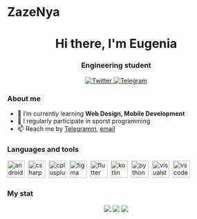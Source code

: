 # ZazeNya
<div id="header" align="center">
	<h1>Hi there, I'm Eugenia</h1>
	<h3>Engineering student</h3>
</div>

<div id="socials" align="center">
	<a href="https://twitter.com/AntAres13534196?t=FS3ATdDVIgCpnjvYtEbwlw&s=09">
		<img src="https://img.shields.io/badge/Twitter-blue?style=for-the-badge&logo=twitter&logoColor=white" alt="Twitter"/>
	</a>
	<a href="https://t.me/young_otaku">
		<img src="https://img.shields.io/badge/Telegram-blue?style=for-the-badge&logo=telegram&logoColor=white" alt="Telegram"/>
	</a>
</div>

### About me
- 🌱 I’m currently learning **Web Design, Mobile Development**
- 📝 I regularly participate in sporst programming
- 📫 Reach me by [Telegramm](https://t.me/young_otaku), [email](citrus1113@mail.ru)

### Languages and tools
<img src="https://cdn.jsdelivr.net/gh/devicons/devicon/icons/androidstudio/androidstudio-original.svg" title="android studio" width="40" height="40"/>&nbsp;
<img src="https://cdn.jsdelivr.net/gh/devicons/devicon/icons/csharp/csharp-original.svg" title="csharp" width="40" height="40"/>&nbsp;
<img src="https://cdn.jsdelivr.net/gh/devicons/devicon/icons/cplusplus/cplusplus-original.svg" title="cplusplus" width="40" height="40"/>&nbsp;
<img src="https://cdn.jsdelivr.net/gh/devicons/devicon/icons/figma/figma-original.svg" title="figma" width="40" height="40"/>&nbsp;
<img src="https://cdn.jsdelivr.net/gh/devicons/devicon/icons/flutter/flutter-original.svg" title="flutter" width="40" height="40"/>&nbsp;
<img src="https://cdn.jsdelivr.net/gh/devicons/devicon/icons/kotlin/kotlin-original.svg" title="kotlin" width="40" height="40"/>&nbsp;
<img src="https://cdn.jsdelivr.net/gh/devicons/devicon/icons/python/python-original.svg" title="python" width="40" height="40"/>&nbsp;
<img src="https://cdn.jsdelivr.net/gh/devicons/devicon/icons/visualstudio/visualstudio-plain.svg" title="visualstudio" width="40" height="40"/>&nbsp;
<img src="https://cdn.jsdelivr.net/gh/devicons/devicon/icons/vscode/vscode-original.svg" title="vscode" width="40" height="40"/>&nbsp;
                
### My stat
<div id="stat" align="center">
	<img src="http://github-profile-summary-cards.vercel.app/api/cards/profile-details?username=ZazeNya&theme=buefy"/>
	<img src="http://github-profile-summary-cards.vercel.app/api/cards/most-commit-language?username=ZazeNya&theme=buefy"/>
	<img src="http://github-profile-summary-cards.vercel.app/api/cards/stats?username=ZazeNya&theme=buefy"/>
</div>
